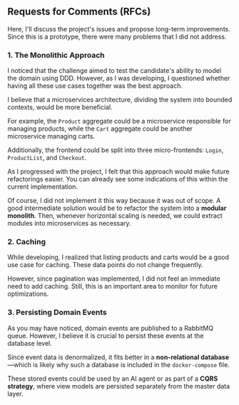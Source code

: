 ## Requests for Comments (RFCs)

Here, I'll discuss the project's issues and propose long-term improvements. Since this is a prototype, there were many problems that I did not address.

### 1. The Monolithic Approach

I noticed that the challenge aimed to test the candidate's ability to model the domain using DDD. However, as I was developing, I questioned whether having all these use cases together was the best approach. 

I believe that a microservices architecture, dividing the system into bounded contexts, would be more beneficial. 

For example, the `Product` aggregate could be a microservice responsible for managing products, while the `Cart` aggregate could be another microservice managing carts. 

Additionally, the frontend could be split into three micro-frontends: `Login`, `ProductList`, and `Checkout`.

As I progressed with the project, I felt that this approach would make future refactorings easier. You can already see some indications of this within the current implementation. 

Of course, I did not implement it this way because it was out of scope. A good intermediate solution would be to refactor the system into a **modular monolith**. Then, whenever horizontal scaling is needed, we could extract modules into microservices as necessary.

### 2. Caching

While developing, I realized that listing products and carts would be a good use case for caching. These data points do not change frequently. 

However, since pagination was implemented, I did not feel an immediate need to add caching. Still, this is an important area to monitor for future optimizations.

### 3. Persisting Domain Events

As you may have noticed, domain events are published to a RabbitMQ queue. However, I believe it is crucial to persist these events at the database level.

Since event data is denormalized, it fits better in a **non-relational database**—which is likely why such a database is included in the `docker-compose` file. 

These stored events could be used by an AI agent or as part of a **CQRS strategy**, where view models are persisted separately from the master data layer.